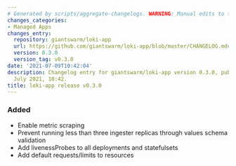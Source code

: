 ```yaml
---
# Generated by scripts/aggregate-changelogs. WARNING: Manual edits to this files will be overwritten.
changes_categories:
- Managed Apps
changes_entry:
  repository: giantswarm/loki-app
  url: https://github.com/giantswarm/loki-app/blob/master/CHANGELOG.md#030---2021-07-09
  version: 0.3.0
  version_tag: v0.3.0
date: '2021-07-09T10:42:04'
description: Changelog entry for giantswarm/loki-app version 0.3.0, published on 09
  July 2021, 10:42.
title: loki-app release v0.3.0
---
```


### Added
- Enable metric scraping
- Prevent running less than three ingester replicas through values schema validation
- Add livenessProbes to all deployments and statefulsets
- Add default requests/limits to resources
